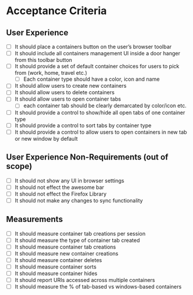 # Acceptance Criteria

## User Experience
- [ ] It should place a containers button on the user’s browser toolbar
- [ ] It should include all containers management UI inside a door hanger from this toolbar button
- [ ] It should provide a set of default container choices for users to pick from (work, home, travel etc.)
  - [ ] Each container type should have a color, icon and name
- [ ] It should allow users to create new containers
- [ ] It should allow users to delete containers
- [ ] It should allow users to open container tabs
  - [ ] each container tab should be clearly demarcated by color/icon etc.
- [ ] It should provide a control to show/hide all open tabs of one container type
- [ ] It should provide a control to sort tabs by container type
- [ ] It should provide a control to allow users to open containers in new tab or new window by default

## User Experience Non-Requirements (out of scope)
- [ ] It should not show any UI in browser settings
- [ ] It should not effect the awesome bar
- [ ] It should not effect the Firefox Library 
- [ ] It should not make any changes to sync functionality

## Measurements
- [ ] It should measure container tab creations per session
- [ ] It should measure the type of container tab created
- [ ] It should measure container tab creations
- [ ] It should measure new container creations
- [ ] It should measure container deletes
- [ ] It should measure container sorts
- [ ] It should measure container hides
- [ ] It should report URIs accessed across multiple containers
- [ ] It should measure the % of tab-based vs windows-based containers

